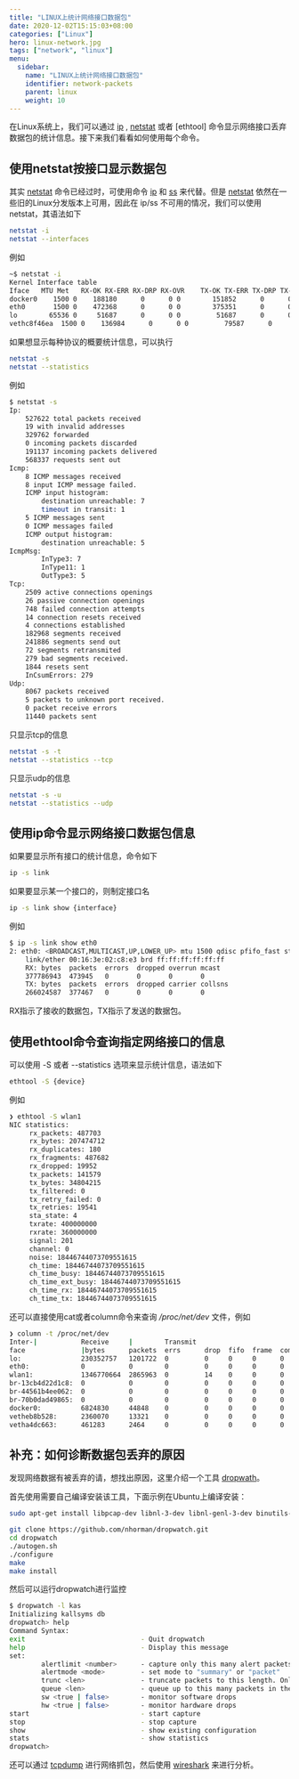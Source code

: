 ```yaml
---
title: "LINUX上统计网络接口数据包"
date: 2020-12-02T15:15:03+08:00
categories: ["Linux"]
hero: linux-network.jpg 
tags: ["network", "linux"]
menu:
  sidebar:
    name: "LINUX上统计网络接口数据包"
    identifier: network-packets
    parent: linux
    weight: 10
---
```


在Linux系统上，我们可以通过 [ip] , [netstat] 或者 [ethtool] 命令显示网络接口丢弃数据包的统计信息。接下来我们看看如何使用每个命令。

## 使用netstat按接口显示数据包

其实 [netstat] 命令已经过时，可使用命令 [ip] 和 [ss] 来代替。但是 [netstat] 依然在一些旧的Linux分发版本上可用，因此在 ip/ss 不可用的情况，我们可以使用netstat，其语法如下  

```bash
netstat -i
netstat --interfaces
```

例如  

```bash
~$ netstat -i
Kernel Interface table
Iface   MTU Met   RX-OK RX-ERR RX-DRP RX-OVR    TX-OK TX-ERR TX-DRP TX-OVR Flg
docker0    1500 0    188180      0      0 0        151852      0      0      0 BMRU
eth0       1500 0    472368      0      0 0        375351      0      0      0 BMRU
lo        65536 0     51687      0      0 0         51687      0      0      0 LRU
vethc8f46ea  1500 0    136984      0      0 0         79587      0      0      0 BMRU
```

如果想显示每种协议的概要统计信息，可以执行  

```bash
netstat -s
netstat --statistics
```

例如  

```bash
$ netstat -s
Ip:
    527622 total packets received
    19 with invalid addresses
    329762 forwarded
    0 incoming packets discarded
    191137 incoming packets delivered
    568337 requests sent out
Icmp:
    8 ICMP messages received
    8 input ICMP message failed.
    ICMP input histogram:
        destination unreachable: 7
        timeout in transit: 1
    5 ICMP messages sent
    0 ICMP messages failed
    ICMP output histogram:
        destination unreachable: 5
IcmpMsg:
        InType3: 7
        InType11: 1
        OutType3: 5
Tcp:
    2509 active connections openings
    26 passive connection openings
    748 failed connection attempts
    14 connection resets received
    4 connections established
    182968 segments received
    241886 segments send out
    72 segments retransmited
    279 bad segments received.
    1844 resets sent
    InCsumErrors: 279
Udp:
    8067 packets received
    5 packets to unknown port received.
    0 packet receive errors
    11440 packets sent
```

只显示tcp的信息  

```bash
netstat -s -t
netstat --statistics --tcp
```

只显示udp的信息  

```bash
netstat -s -u
netstat --statistics --udp
```

## 使用ip命令显示网络接口数据包信息

如果要显示所有接口的统计信息，命令如下  

```bash
ip -s link
```

如果要显示某一个接口的，则制定接口名  

```bash
ip -s link show {interface}
```

例如  

```bash
$ ip -s link show eth0
2: eth0: <BROADCAST,MULTICAST,UP,LOWER_UP> mtu 1500 qdisc pfifo_fast state UP mode DEFAULT group default qlen 1000
    link/ether 00:16:3e:02:c8:e3 brd ff:ff:ff:ff:ff:ff
    RX: bytes  packets  errors  dropped overrun mcast   
    377786943  473945   0       0       0       0       
    TX: bytes  packets  errors  dropped carrier collsns 
    266024587  377467   0       0       0       0
```

RX指示了接收的数据包，TX指示了发送的数据包。  

## 使用ethtool命令查询指定网络接口的信息  

可以使用 -S 或者 --statistics 选项来显示统计信息，语法如下  

```bash
ethtool -S {device}
```

例如  

```bash
❯ ethtool -S wlan1
NIC statistics:
     rx_packets: 487703
     rx_bytes: 207474712
     rx_duplicates: 180
     rx_fragments: 487682
     rx_dropped: 19952
     tx_packets: 141579
     tx_bytes: 34804215
     tx_filtered: 0
     tx_retry_failed: 0
     tx_retries: 19541
     sta_state: 4
     txrate: 400000000
     rxrate: 360000000
     signal: 201
     channel: 0
     noise: 18446744073709551615
     ch_time: 18446744073709551615
     ch_time_busy: 18446744073709551615
     ch_time_ext_busy: 18446744073709551615
     ch_time_rx: 18446744073709551615
     ch_time_tx: 18446744073709551615
```

还可以直接使用cat或者column命令来查询 */proc/net/dev* 文件，例如  

```bash
❯ column -t /proc/net/dev
Inter-|           Receive     |        Transmit                                                                                                              
face              |bytes      packets  errs      drop  fifo  frame  compressed  multicast|bytes  packets    errs     drop  fifo  colls  carrier  compressed  
lo:               230352757   1201722  0         0     0     0      0           0                230352757  1201722  0     0     0      0        0           0
eth0:             0           0        0         0     0     0      0           0                0          0        0     0     0      0        0           0
wlan1:            1346770664  2865963  0         14    0     0      0           0                282983658  1154942  0     0     0      0        0           0
br-13cb4d22d1c8:  0           0        0         0     0     0      0           0                0          0        0     0     0      0        0           0
br-44561b4ee062:  0           0        0         0     0     0      0           0                0          0        0     0     0      0        0           0
br-70b0dad49865:  0           0        0         0     0     0      0           0                0          0        0     0     0      0        0           0
docker0:          6824830     44848    0         0     0     0      0           0                133304965  47104    0     0     0      0        0           0
vetheb8b528:      2360070     13321    0         0     0     0      0           0                60431688   18817    0     0     0      0        0           0
vetha4dc663:      461283      2464     0         0     0     0      0           0                2981558    2302     0     0     0      0        0           0
```

## 补充：如何诊断数据包丢弃的原因

发现网络数据有被丢弃的请，想找出原因，这里介绍一个工具 [dropwath](https://github.com/nhorman/dropwatch)。  

首先使用需要自己编译安装该工具，下面示例在Ubuntu上编译安装：  

```bash
sudo apt-get install libpcap-dev libnl-3-dev libnl-genl-3-dev binutils-dev libreadline6-dev autoconf libtool pkg-config build-essential

git clone https://github.com/nhorman/dropwatch.git
cd dropwatch
./autogen.sh
./configure
make
make install
```

然后可以运行dropwatch进行监控  

```bash
$ dropwatch -l kas
Initializing kallsyms db
dropwatch> help
Command Syntax:
exit                             - Quit dropwatch
help                             - Display this message
set:
        alertlimit <number>      - capture only this many alert packets
        alertmode <mode>         - set mode to "summary" or "packet"
        trunc <len>              - truncate packets to this length. Only applicable when "alertmode" is set to "packet"
        queue <len>              - queue up to this many packets in the kernel. Only applicable when "alertmode" is set to "packet"
        sw <true | false>        - monitor software drops
        hw <true | false>        - monitor hardware drops
start                            - start capture
stop                             - stop capture
show                             - show existing configuration
stats                            - show statistics
dropwatch>
```

还可以通过 [tcpdump] 进行网络抓包，然后使用 [wireshark] 来进行分析。  

[ip]: https://linux.die.net/man/8/ip  
[netstat]: https://linux.die.net/man/8/netstat
[ss]: https://man7.org/linux/man-pages/man8/ss.8.html
[tcpdump]: https://www.tcpdump.org/manpages/tcpdump.1.html
[wireshark]: https://www.wireshark.org/